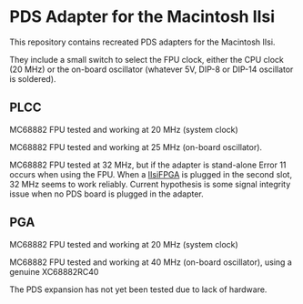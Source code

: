 # PDS Adapter for the Macintosh IIsi

This repository contains recreated PDS adapters for the Macintosh IIsi.

They include a small switch to select the FPU clock, either the CPU clock (20 MHz) or the on-board oscillator (whatever 5V, DIP-8 or DIP-14 oscillator is soldered).

## PLCC

MC68882 FPU tested and working at 20 MHz (system clock)

MC68882 FPU tested and working at 25 MHz (on-board oscillator).

MC68882 FPU tested at 32 MHz, but if the adapter is stand-alone Error 11 occurs when using the FPU. When a [IIsiFPGA](https://github.com/rdolbeau/IIsiFPGA) is plugged in the second slot, 32 MHz seems to work reliably. Current hypothesis is some signal integrity issue when no PDS board is plugged in the adapter.

## PGA

MC68882 FPU tested and working at 20 MHz (system clock)

MC68882 FPU tested and working at 40 MHz (on-board oscillator), using a genuine XC68882RC40

The PDS expansion has not yet been tested due to lack of hardware.
